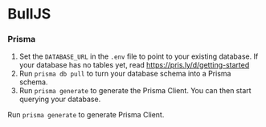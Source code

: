 # BullJS



### Prisma

1. Set the `DATABASE_URL` in the `.env` file to point to your existing database. If your database has no tables yet, read https://pris.ly/d/getting-started
2. Run `prisma db pull` to turn your database schema into a Prisma schema.
3. Run `prisma generate` to generate the Prisma Client. You can then start querying your database.

Run `prisma generate` to generate Prisma Client.

